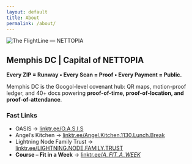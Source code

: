 ```yaml
---
layout: default
title: About
permalink: /about/
---
```


<div class="hero">
  <img src="{{ '/assets/headers/the-flightline-hero.png' | relative_url }}" alt="The FlightLine — NETTOPIA">
</div>

## Memphis DC | Capital of NETTOPIA
**Every ZIP = Runway • Every Scan = Proof • Every Payment = Public.**

Memphis DC is the Googol-level covenant hub: QR maps, motion-proof ledger, and 40+ docs powering **proof-of-time, proof-of-location, and proof-of-attendance**.

### Fast Links
- OASIS → <a href="https://linktr.ee/O.A.S.I.S" target="_blank" rel="noopener">linktr.ee/O.A.S.I.S</a><br>
- Angel’s Kitchen → <a href="https://linktr.ee/Angel.Kitchen.1130.Lunch.Break" target="_blank" rel="noopener">linktr.ee/Angel.Kitchen.1130.Lunch.Break</a><br>
- Lightning Node Family Trust → <a href="https://linktr.ee/LIGHTNING.NODE.FAMILY.TRUST" target="_blank" rel="noopener">linktr.ee/LIGHTNING.NODE.FAMILY.TRUST</a><br>
- **Course – Fit in a Week** → <a href="https://linktr.ee/_A_FIT_A_WEEK_" target="_blank" rel="noopener">linktr.ee/_A_FIT_A_WEEK_</a>
